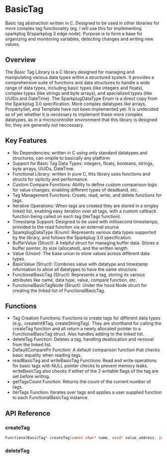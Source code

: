 # BasicTag
 Basic tag abstraction written in C. Designed to be used in other libraries for more complex tag functionality (eg. I will use this for implementing sparkplug B/sparkplug 3 edge node). Purpose is to form a base for organizing and monitoring variables, detecting changes and writing new values.

## Overview
The Basic Tag Library is a C library designed for managing and manipulating various data types within a structured system. It provides a comprehensive suite of functions and data structures to handle a wide range of data types, including basic types (like integers and floats), complex types (like strings and byte arrays), and specialized types (like UUIDs and DateTime). The SparkplugDataType Enum is a direct copy from the Sparkplug 3.0 specification. More complex datatypes like arrays, PropertySet, and Template have not been implemented yet. It is undecided as of yet whether it is necessary to implement these more complex datatypes, as in a microcontroller environment that this library is designed for, they are generally not neccessary.

## Key Features
- No Dependencies: written in C using only standard datatypes and structures, can ompile to basically any platform
- Support for Basic Tag Data Types: integers, floats, booleans, strings, byte arrays, UUIDs, DateTime.
- Functional Library: written in pure C, this library uses functions and structs for siplicity and performance.
- Custom Compare Functions: Ability to define custom comparison logic for value changes, enabling different types of deadband, etc.
- Tag Management Functions: Create, read, write, and delete functions for tags.
- Iterative Operations: When tags are created they are stored in a singley linked list, enabling easy iteration over all tags, with a custom callback function being called on each tag (iterTags function).
- Timestamp Support: Designed to be used with millisecond timestamps, provided to the read function via an external source
- SparkplugDataType (Enum): Represents various data types supported by the library, and follows the Sparkplug 3.0 specification.
- BufferValue (Struct): A helpful struct for managing buffer data. Stores a buffer pointer, its size (allocated), and the written length.
- Value (Union): The base union to store values across different data types.
- BasicValue (Struct): Combines value with datatype and timestamp information to allow all datatypes to have the same structure.
- FunctionalBasicTag (Struct): Represents a tag, storing its various attributes like name, data type, value, compare function, etc.
- FunctionalBasicTagNode (Struct): Under the hood Node struct for creating the linked list of FunctionalBasicTag.
## Functions
- Tag Creation Functions: Functions to create tags for different data types (e.g., createInt8Tag, createStringTag). They are shorthand for calling the createTag function and all return a newly allocated pointer to a FunctionalBasicTag struct. Also handles adding to the linked list.
- deleteTag Function: Deletes a tag, handling deallocation and removal from the linked list.
- DefaultCompareFn Function: A default comparison function that checks basic equality when reading tags.
- readBasicTag and writeBasicTag Functions: Read and write operations for basic tags with NULL pointer checks to prevent memory leaks. writeBasicTag also checks if either of the 2 writable flags of the tag are set before writing. 
- getTagsCount Function: Returns the count of the current number of tags.
- iterTags Function: Iterates over tags and applies a user supplied function to each FunctionalBasicTag instance.
## API Reference
### createTag
```c
FunctionalBasicTag* createTag(const char* name, void* value_address, int alias, SparkplugDataType datatype, bool local_writable, bool remote_writable, size_t buffer_value_max_len);
```

### deleteTag
